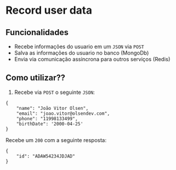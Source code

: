 # Record user data 

## Funcionalidades
- Recebe informações do usuario em um ``JSON`` via ``POST``
- Salva as informações do usuario no banco (MongoDb)
- Envia via comunicação assincrona para outros serviços (Redis) 

## Como utilizar??

1. Recebe via ``POST`` o seguinte ``JSON``:
```
{
    "name": "João Vitor Olsen",
    "email": "joao.vitor@olsendev.com",
    "phone": "11998133499",
    "birthDate": '2000-04-25'
}
```

Recebe um ``200`` com a seguinte resposta:
```
{
    "id": "ADAW54234JDJAD"
}
```